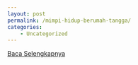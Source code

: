 ```yaml
---
layout: post
permalink: /mimpi-hidup-berumah-tangga/
categories:
    - Uncategorized
---
```


[Baca Selengkapnya](/03)